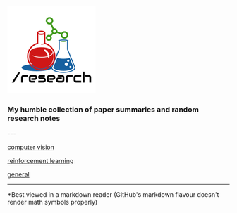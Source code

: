 <img src="logo.png" style="zoom:100%;" />

<h3> My humble collection of paper summaries and random research notes </h3>
---



[computer vision](cv/index.md)

[reinforcement learning](rl/index.md)

[general](general/index.md)



---

*Best viewed in a markdown reader (GitHub's markdown flavour doesn't render math symbols properly)

